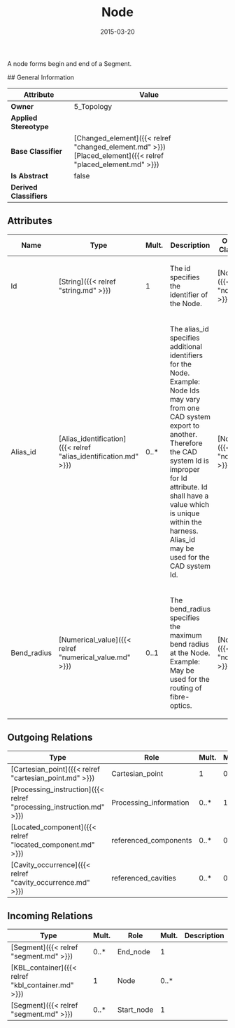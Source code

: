 ﻿---
title: Node
toc: false
type: specs
date: "2015-03-20"
draft: false
specification: KBL
version: 2.4.sr1
documentType: "Recommendation"
elementType: Class
classes:
  - Node
menu_name: kbl-2.4.sr1
---
<p>A node forms begin and end of a Segment.</p>
## General Information

| Attribute               | Value |
|-------------------------|-------|
| **Owner**               | 5_Topology |
| **Applied Stereotype**  |   |
| **Base Classifier**     | [Changed_element]({{< relref "changed_element.md" >}})<br/> [Placed_element]({{< relref "placed_element.md" >}})<br/>  |
| **Is Abstract**         | false |
| **Derived Classifiers** |   |

## Attributes
|  Name  |  Type  |  Mult.  |  Description  |  Owning Classifier  |
|--------|--------|---------|---------------|--------------|
|Id | [String]({{< relref "string.md" >}}) | 1 | <p>The id specifies the identifier of the Node.</p> | [Node]({{< relref "node.md" >}}) |
|Alias_id | [Alias_identification]({{< relref "alias_identification.md" >}}) | 0..* | <p>The alias_id specifies additional identifiers for the Node.  Example: Node Ids may vary from one CAD system export to another.  Therefore the CAD system Id is improper for Id attribute. Id shall have a value which is unique within the harness.  Alias_id may be used for the CAD system Id.</p> | [Node]({{< relref "node.md" >}}) |
|Bend_radius | [Numerical_value]({{< relref "numerical_value.md" >}}) | 0..1 | <p>The bend_radius specifies the maximum bend radius at the Node. Example: May be used for the routing of fibre-optics.</p> | [Node]({{< relref "node.md" >}}) |

## Outgoing Relations
|    Type  |   Role   |   Mult.   |   Mult.   |   Description   |
|----------|----------|-----------|-----------|-----------------|
| [Cartesian_point]({{< relref "cartesian_point.md" >}}) | Cartesian_point | 1 | 0..* |  |
| [Processing_instruction]({{< relref "processing_instruction.md" >}}) | Processing_information | 0..* | 1 |  |
| [Located_component]({{< relref "located_component.md" >}}) | referenced_components | 0..* | 0..* |  |
| [Cavity_occurrence]({{< relref "cavity_occurrence.md" >}}) | referenced_cavities | 0..* | 0..* |  |
##  Incoming Relations
|    Type  |   Mult.  |   Role    |   Mult.   |   Description  |
|----------|----------|-----------|-----------|----------------|
| [Segment]({{< relref "segment.md" >}}) | 0..* | End_node | 1 |  |
| [KBL_container]({{< relref "kbl_container.md" >}}) | 1 | Node | 0..* |  |
| [Segment]({{< relref "segment.md" >}}) | 0..* | Start_node | 1 |  |
